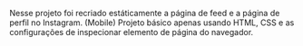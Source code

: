 Nesse projeto foi recriado estáticamente a página de feed e a página de perfil no Instagram. (Mobile)
Projeto básico apenas usando HTML, CSS e as configurações de inspecionar elemento de página do navegador.
